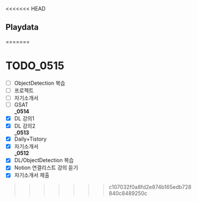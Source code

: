 <<<<<<< HEAD
## Playdata
=======
# TODO_0515
- [ ] ObjectDetection 복습
- [ ] 프로젝트
- [ ] 자기소개서
- [ ] GSAT  
**_0514**
- [X] DL 강의1
- [X] DL 강의2<br>
**_0513**
- [X] Daily+Tistory
- [X] 자기소개서<br>
**_0512**
- [x] DL/ObjectDetection 복습
- [x] Notion 연결리스트 강의 듣기
- [x] 자기소개서 제출
>>>>>>> c107032f0a8fd2e874b165edb728840c8489250c
